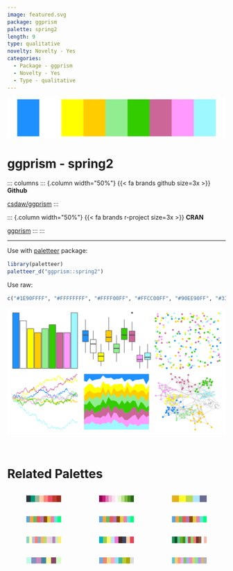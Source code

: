 ```yaml
---
image: featured.svg
package: ggprism
palette: spring2
length: 9
type: qualitative
novelty: Novelty - Yes
categories:
  - Package - ggprism
  - Novelty - Yes
  - Type - qualitative
---
```


![](featured.svg)

# ggprism - spring2 

::: columns
::: {.column width="50%"}
{{< fa brands github size=3x >}}
**Github**

[csdaw/ggprism](https://github.com/csdaw/ggprism)
:::

::: {.column width="50%"}
{{< fa brands r-project size=3x >}}
**CRAN**

[ggprism](https://CRAN.R-project.org/package=ggprism)
:::
:::

<hr> 

Use with [paletteer](https://emilhvitfeldt.github.io/paletteer/) package:

```r
library(paletteer)
paletteer_d("ggprism::spring2")
```

Use raw:

```r
c("#1E90FFFF", "#FFFFFFFF", "#FFFF00FF", "#FFCC00FF", "#90EE90FF", "#33CC00FF", "#CC6699FF", "#FF99FFFF", "#9DF8FFFF")
``` 

![](examples.png) 

<br>

# Related Palettes

<div class="list" style="display: grid; grid-template-columns: auto auto auto;"> <figure class="figure">
<a href="../../awtools/a_palette/"> <img src="../../awtools/a_palette/featured.svg" style="width: 100%;" class="figure-img"></a>
</figure> <figure class="figure">
<a href="../../RColorBrewer/PiYG/"> <img src="../../RColorBrewer/PiYG/featured.svg" style="width: 100%;" class="figure-img"></a>
</figure> <figure class="figure">
<a href="../../fishualize/Forcipiger_longirostris/"> <img src="../../fishualize/Forcipiger_longirostris/featured.svg" style="width: 100%;" class="figure-img"></a>
</figure> <figure class="figure">
<a href="../../basetheme/clean/"> <img src="../../basetheme/clean/featured.svg" style="width: 100%;" class="figure-img"></a>
</figure> <figure class="figure">
<a href="../../basetheme/minimal/"> <img src="../../basetheme/minimal/featured.svg" style="width: 100%;" class="figure-img"></a>
</figure> <figure class="figure">
<a href="../../basetheme/void/"> <img src="../../basetheme/void/featured.svg" style="width: 100%;" class="figure-img"></a>
</figure> <figure class="figure">
<a href="../../RColorBrewer/Set3/"> <img src="../../RColorBrewer/Set3/featured.svg" style="width: 100%;" class="figure-img"></a>
</figure> <figure class="figure">
<a href="../../tvthemes/rickAndMorty/"> <img src="../../tvthemes/rickAndMorty/featured.svg" style="width: 100%;" class="figure-img"></a>
</figure> <figure class="figure">
<a href="../../palettetown/ivysaur/"> <img src="../../palettetown/ivysaur/featured.svg" style="width: 100%;" class="figure-img"></a>
</figure> <figure class="figure">
<a href="../../tvthemes/Opal/"> <img src="../../tvthemes/Opal/featured.svg" style="width: 100%;" class="figure-img"></a>
</figure> <figure class="figure">
<a href="../../khroma/light/"> <img src="../../khroma/light/featured.svg" style="width: 100%;" class="figure-img"></a>
</figure> <figure class="figure">
<a href="../../rcartocolor/Pastel/"> <img src="../../rcartocolor/Pastel/featured.svg" style="width: 100%;" class="figure-img"></a>
</figure> 
</div>
